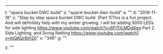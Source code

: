---
t: "space bucket DWC build"
s: "space-bucket-dwc-build"
a: ""
d: "2018-11-18"
c: "Step by step space bucket DWC build. (Part 1)This is a fun project. And will definitely help with my winter growing. I will be adding 5050 LEDs for side lighting
https://www.youtube.com/watch?v=6P7OLMDd4gg
Part 2. Side Lighting, and Scrog Netting
https://www.youtube.com/watch?v=ktQAQr8iH20"
v: "346"
g: ""

z: ""
